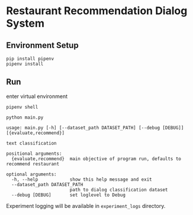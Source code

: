 # Restaurant Recommendation Dialog System

## Environment Setup
```shell
pip install pipenv
pipenv install
```

## Run
enter virtual environment
```shell
pipenv shell
```

```shell
python main.py
```
```
usage: main.py [-h] [--dataset_path DATASET_PATH] [--debug [DEBUG]] [{evaluate,recommend}]

text classification

positional arguments:
  {evaluate,recommend}  main objective of program run, defaults to recommend restaurant

optional arguments:
  -h, --help            show this help message and exit
  --dataset_path DATASET_PATH
                        path to dialog classification dataset
  --debug [DEBUG]       set loglevel to Debug
```

Experiment logging will be available in `experiment_logs` directory.
